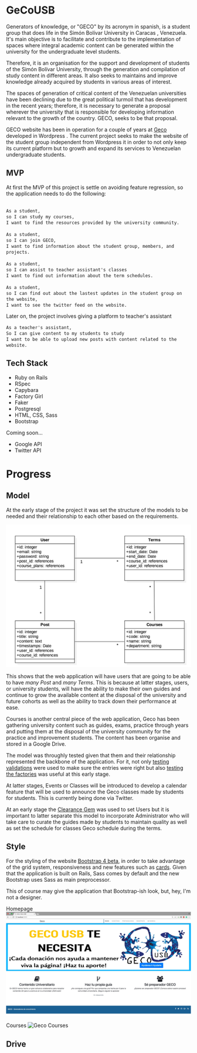# GeCoUSB

Generators of knowledge, or "GECO" by its acronym in spanish,
is a student group that does life in the Simón Bolívar University in Caracas
, Venezuela.
It's main objective is to facilitate and contribute to the implementation of
spaces where integral academic content can be generated within the university for
the undergraduate level students.

Therefore, it is an organisation for the support and development of students of the
Simón Bolívar University, through the generation and compilation of study content
in different areas. It also seeks to maintains and improve knowledge already acquired
by students in various areas of interest.

The spaces of generation of critical content of the Venezuelan universities have been
declining due to the great political turmoil that has development in the recent years;
therefore, it is necessary to generate a proposal wherever the university that is
responsible for developing information relevant to the growth of the country.
GECO, seeks to be that proposal.

GECO website has been in operation for a couple of years at [Geco](http://gecousb.com.ve/) developed in Wordpress . The current project seeks to make the website of the student group independent from Wordpress it in order to not only keep its current platform but to growth and expand its services to Venezuelan undergraduate students.

## MVP

At first the MVP of this project is settle on avoiding feature regression, so the application needs to do the following:

```

As a student,
so I can study my courses,
I want to find the resources provided by the university community.

As a student,
so I can join GECO,
I want to find information about the student group, members, and projects.

As a student,
so I can assist to teacher assistant's classes
I want to find out information about the term schedules.

As a student,
so I can find out about the lastest updates in the student group on the website,
I want to see the twitter feed on the website.
```

Later on, the project involves giving a platform to teacher's assistant

```
As a teacher's assistant,
So I can give content to my students to study
I want to be able to upload new posts with content related to the website.

```

## Tech Stack
- Ruby on Rails
- RSpec
- Capybara
- Factory Girl
- Faker
- Postgresql
- HTML, CSS, Sass
- Bootstrap

Coming soon...
- Google API
- Twitter API

# Progress

## Model

At the early stage of the project it was set the structure of the models to be needed and their relationship to each other based on the requirements.

![Gecousb model](/gecousb-model-updated.jpg)

This shows that the web application will have users that are going to be able to have *many Post* and *many Terms*. This is because at latter stages, users, or university students, will have the ability to make their own guides and continue to grow the available content at the disposal of the university and future cohorts as well as the ability to track down their performance at ease.

Courses is another central piece of the web application, Geco has been gathering university content such as guides, exams, practice through years and putting them at the disposal of the university community for the practice and improvement students. The content has been organise and stored in a Google Drive.

The model was throughly tested given that them and their relationship represented the backbone of the application. For it, not only [testing validations](https://github.com/thoughtbot/shoulda-matchers) were used to make sure the entries were right but also [testing the factories](https://robots.thoughtbot.com/testing-your-factories-first) was useful at this early stage.

At latter stages, Events or Classes will be introduced to develop a calendar feature that will be used to announce the Geco classes made by students for students. This is currently being done via Twitter.

At an early stage the [Clearance Gem](https://github.com/thoughtbot/clearance/) was used to set Users but it is important to latter separate this model to incorporate Administrator who will take care to curate the guides made by students to maintain quality as well as set the schedule for classes Geco schedule during the terms.

## Style

For the styling of the website [Bootstrap 4 beta](https://github.com/twbs/bootstrap-rubygem), in order to take advantage of the grid system, responsiveness and new features such as [cards](https://v4-alpha.getbootstrap.com/components/card/). Given that the application is built on Rails, Sass comes by default and the new Bootstrap uses Sass as main preprocessor. 

This of course may give the application that Bootstrap-ish look, but, hey, I'm not a designer.

Homepage
![Geco homepage](/geco-homepage.jpeg)

Courses
![Geco Courses]()


## Drive
